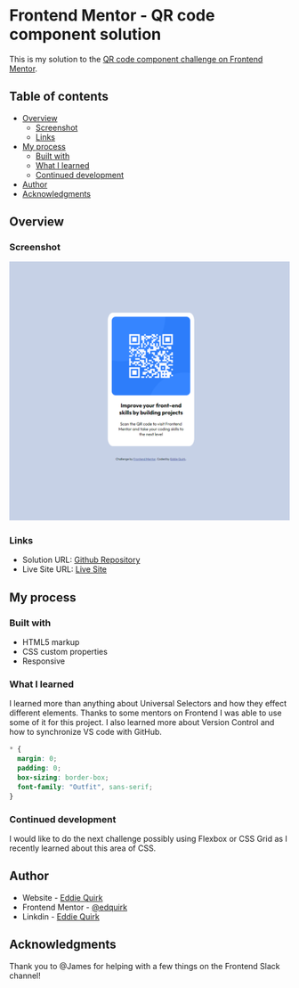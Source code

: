 # Frontend Mentor - QR code component solution

This is my solution to the [QR code component challenge on Frontend Mentor](https://www.frontendmentor.io/challenges/qr-code-component-iux_sIO_H).

## Table of contents

- [Overview](#overview)
  - [Screenshot](#screenshot)
  - [Links](#links)
- [My process](#my-process)
  - [Built with](#built-with)
  - [What I learned](#what-i-learned)
  - [Continued development](#continued-development)
- [Author](#author)
- [Acknowledgments](#acknowledgments)

## Overview

### Screenshot

![](./Screenshot.png)

### Links

- Solution URL: [Github Repository](https://github.com/edquirk/qr-code-component-main)
- Live Site URL: [Live Site](https://edquirk.github.io/qr-code-component-main/)

## My process

### Built with

- HTML5 markup
- CSS custom properties
- Responsive

### What I learned

I learned more than anything about Universal Selectors and how they effect different elements.  Thanks to some mentors on Frontend I was able to use some of it for this project.  I also learned more about Version Control and how to synchronize VS code with GitHub.

```css
* {
  margin: 0;
  padding: 0;
  box-sizing: border-box;
  font-family: "Outfit", sans-serif;
}
```

### Continued development

I would like to do the next challenge possibly using Flexbox or CSS Grid as I recently learned about this area of CSS.

## Author

- Website - [Eddie Quirk](TBD)
- Frontend Mentor - [@edquirk](https://www.frontendmentor.io/profile/edquirk)
- Linkdin - [Eddie Quirk](https://www.linkedin.com/in/eddie-quirk/)

## Acknowledgments

Thank you to @James for helping with a few things on the Frontend Slack channel!
